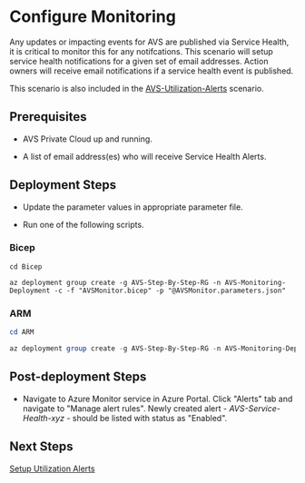 # Configure Monitoring

Any updates or impacting events for AVS are published via Service Health, it is critical to monitor this for any notifcations. This scenario will setup service health notifications for a given set of email addresses. Action owners will receive email notifications if a service health event is published.

This scenario is also included in the [AVS-Utilization-Alerts](../AVS-Utilization-Alerts) scenario.

## Prerequisites

* AVS Private Cloud up and running.

* A list of email address(es) who will receive Service Health Alerts.

## Deployment Steps

* Update the parameter values in appropriate parameter file.

* Run one of the following scripts.

### Bicep

```azurecli-interactive
cd Bicep

az deployment group create -g AVS-Step-By-Step-RG -n AVS-Monitoring-Deployment -c -f "AVSMonitor.bicep" -p "@AVSMonitor.parameters.json"
```

### ARM

```powershell
cd ARM

az deployment group create -g AVS-Step-By-Step-RG -n AVS-Monitoring-Deployment -c -f "AVSMonitor.deploy.json" -p "@AVSMonitor.parameters.json"
```

## Post-deployment Steps

* Navigate to Azure Monitor service in Azure Portal. Click "Alerts" tab and navigate to "Manage alert rules". Newly created alert - *AVS-Service-Health-xyz* - should be listed with status as "Enabled".

## Next Steps

[Setup Utilization Alerts](../AVS-Utilization-Alerts)
